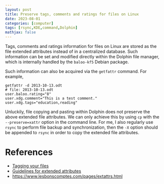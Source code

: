 ```yaml
---
layout: post
title: Preserve tags, comments and ratings for files on Linux
date: 2023-08-01
categories: [computer]
tags: [rsync,KDE,command,Dolphin]
mathjax: false
---
```


Tags, comments and ratings information for files on Linux are stored as the file extended attributes instead of in a centralized database. Such information can be set and modified directly within the Dolphin file manager, which is internally handled by the `baloo-kf5` Debian package.

Such information can also be acquired via the `getfattr` command. For example,

```text
getfattr -d 2013-10-13.odt 
# file: 2013-10-13.odt
user.baloo.rating="8"
user.xdg.comment="This is a test comment."
user.xdg.tags="education,reading"
```

Unluckily, file copying and pasting within Dolphin does not preserve the above extended file attributes. We can only achieve this by using `cp` with the `--preserve=xattr` option in the command line. For me, I also regularly use `rsync` to perform file backup and synchronization, then the `-X` option should be appended to `rsync` in order to copy the extended file attributes.

# References

-   [Tagging your files](https://vhanda.in/blog/2014/07/tagging-your-files/)
-   [Guidelines for extended attributes](https://www.freedesktop.org/wiki/CommonExtendedAttributes/)
-   <https://www.lesbonscomptes.com/pages/extattrs.html>
